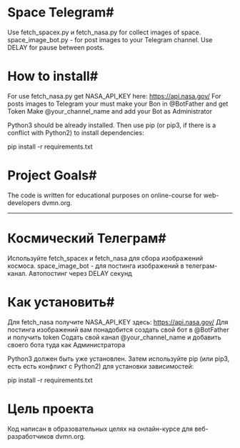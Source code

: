 # Space Telegram#

Use fetch_spacex.py и fetch_nasa.py for collect images of space.
space_image_bot.py - for post images to your Telegram channel. Use DELAY for pause between posts.

# How to install#

For use fetch_nasa.py get NASA_API_KEY here: https://api.nasa.gov/
For posts images to Telegram your must make your Bon in @BotFather and get Token
Make @your_channel_name and add your Bot as Administrator

Python3 should be already installed. Then use pip (or pip3, if there is a conflict with Python2) to install dependencies:

pip install -r requirements.txt

# Project Goals#
The code is written for educational purposes on online-course for web-developers dvmn.org.

____

# Космический Телеграм#

Используйте fetch_spacex и fetch_nasa для сбора изображений космоса.
space_image_bot - для постинга изображений в телеграм-канал. Автопостинг через DELAY секунд

# Как установить#

Для fetch_nasa получите NASA_API_KEY здесь: https://api.nasa.gov/
Для постинга изображений вам понадобится создать свой бот в @BotFather и получить token
Содать свой канал @your_channel_name и добавить своего бота туда как Администратора

Python3 должен быть уже установлен. Затем используйте pip (или pip3, есть есть конфликт с Python2) для установки зависимостей:

pip install -r requirements.txt

# Цель проекта
Код написан в образовательных целях на онлайн-курсе для веб-разработчиков dvmn.org.